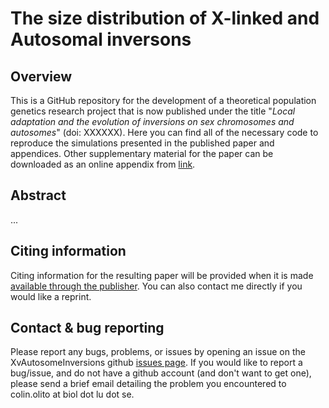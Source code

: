 # The size distribution of X-linked and Autosomal inversons

## Overview

This is a GitHub repository for the development of a theoretical population genetics research project that is now published under the title "*Local adaptation and the evolution of inversions on sex chromosomes and autosomes*" (doi: XXXXXX). Here you can find all of the necessary code to reproduce the simulations presented in the published paper and appendices. Other supplementary material for the paper can be downloaded as an online appendix from [link](URL).


## Abstract

...



## Citing information

Citing information for the resulting paper will be provided when it is made [available through the publisher](URL). You can also contact me directly if you would like a reprint. 


## Contact & bug reporting

Please report any bugs, problems, or issues by opening an issue on the XvAutosomeInversions github [issues page](https://github.com/colin-olito/inversionSize/issues). If you would like to report a bug/issue, and do not have a github account (and don't want to get one), please send a brief email detailing the problem you encountered to colin.olito at biol dot lu dot se.